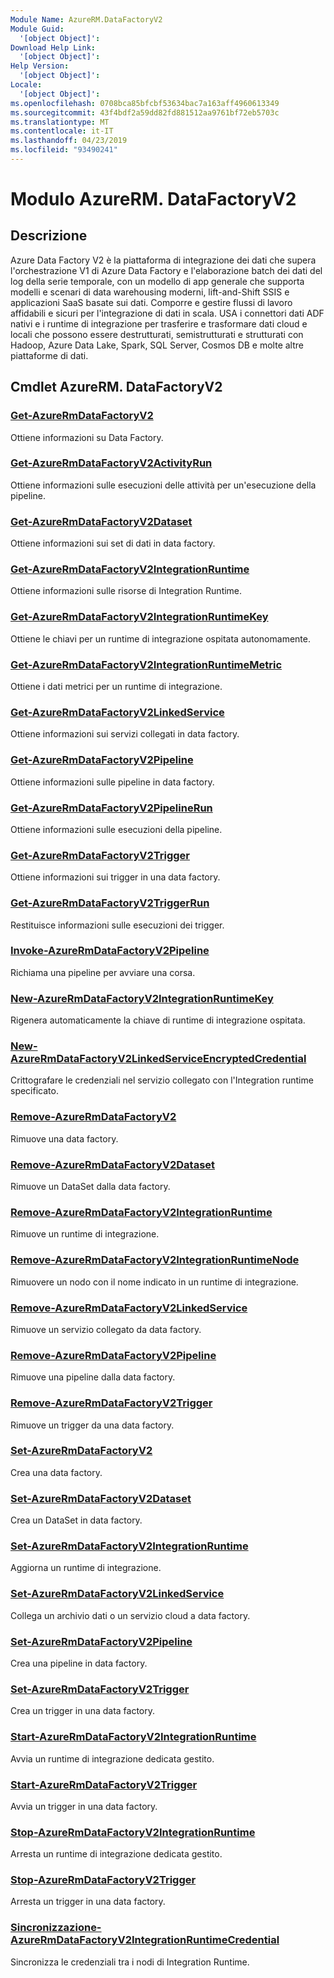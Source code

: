 ```yaml
---
Module Name: AzureRM.DataFactoryV2
Module Guid:
  '[object Object]': 
Download Help Link:
  '[object Object]': 
Help Version:
  '[object Object]': 
Locale:
  '[object Object]': 
ms.openlocfilehash: 0708bca85bfcbf53634bac7a163aff4960613349
ms.sourcegitcommit: 43f4bdf2a59dd82fd881512aa9761bf72eb5703c
ms.translationtype: MT
ms.contentlocale: it-IT
ms.lasthandoff: 04/23/2019
ms.locfileid: "93490241"
---
```

# Modulo AzureRM. DataFactoryV2
## Descrizione
Azure Data Factory V2 è la piattaforma di integrazione dei dati che supera l'orchestrazione V1 di Azure Data Factory e l'elaborazione batch dei dati del log della serie temporale, con un modello di app generale che supporta modelli e scenari di data warehousing moderni, lift-and-Shift SSIS e applicazioni SaaS basate sui dati. Comporre e gestire flussi di lavoro affidabili e sicuri per l'integrazione di dati in scala. USA i connettori dati ADF nativi e i runtime di integrazione per trasferire e trasformare dati cloud e locali che possono essere destrutturati, semistrutturati e strutturati con Hadoop, Azure Data Lake, Spark, SQL Server, Cosmos DB e molte altre piattaforme di dati.

## Cmdlet AzureRM. DataFactoryV2
### [Get-AzureRmDataFactoryV2](Get-AzureRmDataFactoryV2.md)
Ottiene informazioni su Data Factory.

### [Get-AzureRmDataFactoryV2ActivityRun](Get-AzureRmDataFactoryV2ActivityRun.md)
Ottiene informazioni sulle esecuzioni delle attività per un'esecuzione della pipeline.

### [Get-AzureRmDataFactoryV2Dataset](Get-AzureRmDataFactoryV2Dataset.md)
Ottiene informazioni sui set di dati in data factory.

### [Get-AzureRmDataFactoryV2IntegrationRuntime](Get-AzureRmDataFactoryV2IntegrationRuntime.md)
Ottiene informazioni sulle risorse di Integration Runtime.

### [Get-AzureRmDataFactoryV2IntegrationRuntimeKey](Get-AzureRmDataFactoryV2IntegrationRuntimeKey.md)
Ottiene le chiavi per un runtime di integrazione ospitata autonomamente.

### [Get-AzureRmDataFactoryV2IntegrationRuntimeMetric](Get-AzureRmDataFactoryV2IntegrationRuntimeMetric.md)
Ottiene i dati metrici per un runtime di integrazione. 

### [Get-AzureRmDataFactoryV2LinkedService](Get-AzureRmDataFactoryV2LinkedService.md)
Ottiene informazioni sui servizi collegati in data factory.

### [Get-AzureRmDataFactoryV2Pipeline](Get-AzureRmDataFactoryV2Pipeline.md)
Ottiene informazioni sulle pipeline in data factory.

### [Get-AzureRmDataFactoryV2PipelineRun](Get-AzureRmDataFactoryV2PipelineRun.md)
Ottiene informazioni sulle esecuzioni della pipeline.

### [Get-AzureRmDataFactoryV2Trigger](Get-AzureRmDataFactoryV2Trigger.md)
Ottiene informazioni sui trigger in una data factory.

### [Get-AzureRmDataFactoryV2TriggerRun](Get-AzureRmDataFactoryV2TriggerRun.md)
Restituisce informazioni sulle esecuzioni dei trigger.

### [Invoke-AzureRmDataFactoryV2Pipeline](Invoke-AzureRmDataFactoryV2Pipeline.md)
  Richiama una pipeline per avviare una corsa.

### [New-AzureRmDataFactoryV2IntegrationRuntimeKey](New-AzureRmDataFactoryV2IntegrationRuntimeKey.md)
Rigenera automaticamente la chiave di runtime di integrazione ospitata.

### [New-AzureRmDataFactoryV2LinkedServiceEncryptedCredential](New-AzureRmDataFactoryV2LinkedServiceEncryptedCredential.md)
Crittografare le credenziali nel servizio collegato con l'Integration runtime specificato.

### [Remove-AzureRmDataFactoryV2](Remove-AzureRmDataFactoryV2.md)
Rimuove una data factory.

### [Remove-AzureRmDataFactoryV2Dataset](Remove-AzureRmDataFactoryV2Dataset.md)
Rimuove un DataSet dalla data factory.

### [Remove-AzureRmDataFactoryV2IntegrationRuntime](Remove-AzureRmDataFactoryV2IntegrationRuntime.md)
Rimuove un runtime di integrazione.

### [Remove-AzureRmDataFactoryV2IntegrationRuntimeNode](Remove-AzureRmDataFactoryV2IntegrationRuntimeNode.md)
Rimuovere un nodo con il nome indicato in un runtime di integrazione.

### [Remove-AzureRmDataFactoryV2LinkedService](Remove-AzureRmDataFactoryV2LinkedService.md)
Rimuove un servizio collegato da data factory.

### [Remove-AzureRmDataFactoryV2Pipeline](Remove-AzureRmDataFactoryV2Pipeline.md)
Rimuove una pipeline dalla data factory.

### [Remove-AzureRmDataFactoryV2Trigger](Remove-AzureRmDataFactoryV2Trigger.md)
Rimuove un trigger da una data factory.

### [Set-AzureRmDataFactoryV2](Set-AzureRmDataFactoryV2.md)
Crea una data factory.

### [Set-AzureRmDataFactoryV2Dataset](Set-AzureRmDataFactoryV2Dataset.md)
Crea un DataSet in data factory.

### [Set-AzureRmDataFactoryV2IntegrationRuntime](Set-AzureRmDataFactoryV2IntegrationRuntime.md)
Aggiorna un runtime di integrazione.

### [Set-AzureRmDataFactoryV2LinkedService](Set-AzureRmDataFactoryV2LinkedService.md)
Collega un archivio dati o un servizio cloud a data factory.

### [Set-AzureRmDataFactoryV2Pipeline](Set-AzureRmDataFactoryV2Pipeline.md)
Crea una pipeline in data factory.

### [Set-AzureRmDataFactoryV2Trigger](Set-AzureRmDataFactoryV2Trigger.md)
Crea un trigger in una data factory.

### [Start-AzureRmDataFactoryV2IntegrationRuntime](Start-AzureRmDataFactoryV2IntegrationRuntime.md)
Avvia un runtime di integrazione dedicata gestito.

### [Start-AzureRmDataFactoryV2Trigger](Start-AzureRmDataFactoryV2Trigger.md)
Avvia un trigger in una data factory.

### [Stop-AzureRmDataFactoryV2IntegrationRuntime](Stop-AzureRmDataFactoryV2IntegrationRuntime.md)
Arresta un runtime di integrazione dedicata gestito.

### [Stop-AzureRmDataFactoryV2Trigger](Stop-AzureRmDataFactoryV2Trigger.md)
Arresta un trigger in una data factory.

### [Sincronizzazione-AzureRmDataFactoryV2IntegrationRuntimeCredential](Sync-AzureRmDataFactoryV2IntegrationRuntimeCredential.md)
Sincronizza le credenziali tra i nodi di Integration Runtime.

